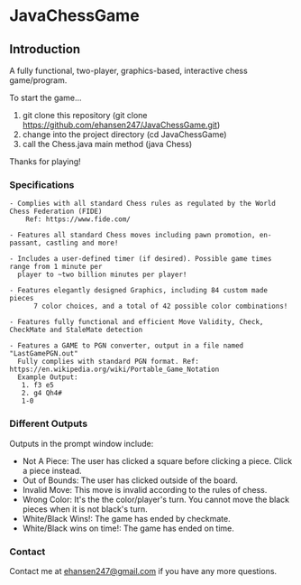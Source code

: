 # JavaChessGame

## Introduction
A fully functional, two-player, graphics-based, interactive chess game/program.

To start the game...
1) git clone this repository (git clone https://github.com/ehansen247/JavaChessGame.git)
1) change into the project directory (cd JavaChessGame)
2) call the Chess.java main method (java Chess)

Thanks for playing!

### Specifications

	- Complies with all standard Chess rules as regulated by the World Chess Federation (FIDE)
		Ref: https://www.fide.com/

	- Features all standard Chess moves including pawn promotion, en-passant, castling and more!

	- Includes a user-defined timer (if desired). Possible game times range from 1 minute per 
	  player to ~two billion minutes per player!

	- Features elegantly designed Graphics, including 84 custom made pieces
          7 color choices, and a total of 42 possible color combinations!
	
	- Features fully functional and efficient Move Validity, Check, CheckMate and StaleMate detection
	
	- Features a GAME to PGN converter, output in a file named "LastGamePGN.out"
	  Fully complies with standard PGN format. Ref: https://en.wikipedia.org/wiki/Portable_Game_Notation
	  Example Output:
	   1. f3 e5
	   2. g4 Qh4#
	   1-0
	  
	
### Different Outputs
Outputs in the prompt window include:

  - Not A Piece: The user has clicked a square before clicking a piece. Click a piece instead.   
  - Out of Bounds: The user has clicked outside of the board.    
  - Invalid Move: This move is invalid according to the rules of chess.   
  - Wrong Color: It's the the color/player's turn. You cannot move the black pieces when it is not black's turn.   
  - White/Black Wins!: The game has ended by checkmate.    
  - White/Black wins on time!: The game has ended on time.    


### Contact
Contact me at ehansen247@gmail.com if you have any more questions.
